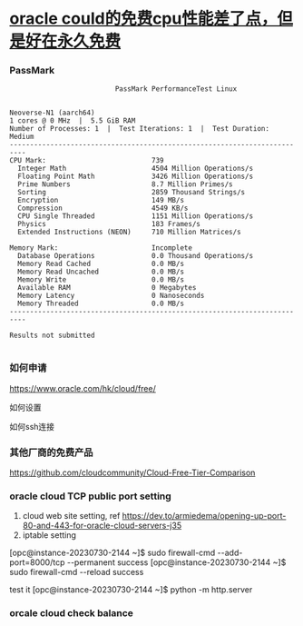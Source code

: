 # [oracle could的免费cpu性能差了点，但是好在永久免费](https://github.com/cutepig123/gitblog/issues/42)

### PassMark 

```
                          PassMark PerformanceTest Linux


Neoverse-N1 (aarch64)
1 cores @ 0 MHz  |  5.5 GiB RAM
Number of Processes: 1  |  Test Iterations: 1  |  Test Duration: Medium
--------------------------------------------------------------------------
CPU Mark:                          739
  Integer Math                     4504 Million Operations/s
  Floating Point Math              3426 Million Operations/s
  Prime Numbers                    8.7 Million Primes/s
  Sorting                          2859 Thousand Strings/s
  Encryption                       149 MB/s
  Compression                      4549 KB/s
  CPU Single Threaded              1151 Million Operations/s
  Physics                          183 Frames/s
  Extended Instructions (NEON)     710 Million Matrices/s

Memory Mark:                       Incomplete
  Database Operations              0.0 Thousand Operations/s
  Memory Read Cached               0.0 MB/s
  Memory Read Uncached             0.0 MB/s
  Memory Write                     0.0 MB/s
  Available RAM                    0 Megabytes
  Memory Latency                   0 Nanoseconds
  Memory Threaded                  0.0 MB/s
--------------------------------------------------------------------------

Results not submitted


```

### 如何申请

https://www.oracle.com/hk/cloud/free/

如何设置

如何ssh连接

### 其他厂商的免费产品

https://github.com/cloudcommunity/Cloud-Free-Tier-Comparison

###  oracle cloud TCP public port setting

1. cloud web site setting, ref https://dev.to/armiedema/opening-up-port-80-and-443-for-oracle-cloud-servers-j35
2. iptable setting

[opc@instance-20230730-2144 ~]$ sudo firewall-cmd --add-port=8000/tcp --permanent
success
[opc@instance-20230730-2144 ~]$ sudo firewall-cmd --reload
success

test it
[opc@instance-20230730-2144 ~]$ python -m http.server

### orcale cloud check balance
